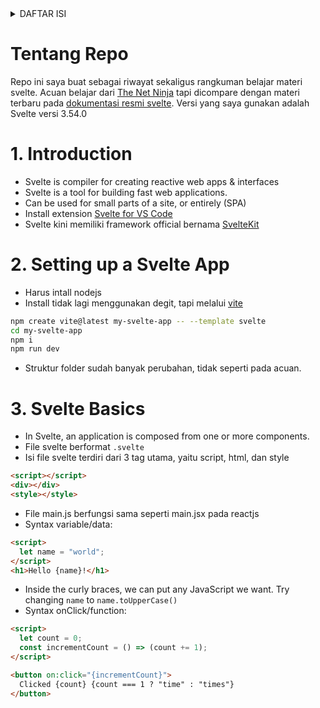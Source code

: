 <details id="top">
  <summary>DAFTAR ISI</summary>
  <ol>
    <li>
        <a href="#1-introduction">Introduction</a>
    </li>
    <li>
        <a href="#2-setting-up-a-svelte-app">Setting up a Svelte App</a>
    </li>
    <li>
        <a href="#3-svelte-basics">Svelte Basics</a>
    </li>
  </ol>
</details>

# Tentang Repo

Repo ini saya buat sebagai riwayat sekaligus rangkuman belajar materi svelte. Acuan belajar dari [The Net Ninja](https://youtube.com/playlist?list=PL4cUxeGkcC9hlbrVO_2QFVqVPhlZmz7tO) tapi dicompare dengan materi terbaru pada [dokumentasi resmi svelte](https://svelte.dev/docs). Versi yang saya gunakan adalah Svelte versi 3.54.0

# 1. Introduction

- Svelte is compiler for creating reactive web apps & interfaces
- Svelte is a tool for building fast web applications.
- Can be used for small parts of a site, or entirely (SPA)
- Install extension [Svelte for VS Code](https://marketplace.visualstudio.com/items?itemName=svelte.svelte-vscode)
- Svelte kini memiliki framework official bernama [SvelteKit](https://kit.svelte.dev/)

# 2. Setting up a Svelte App

- Harus intall nodejs
- Install tidak lagi menggunakan degit, tapi melalui [vite](https://vitejs.dev/guide/#scaffolding-your-first-vite-project)

```sh
npm create vite@latest my-svelte-app -- --template svelte
cd my-svelte-app
npm i
npm run dev
```

- Struktur folder sudah banyak perubahan, tidak seperti pada acuan.

# 3. Svelte Basics

- In Svelte, an application is composed from one or more components.
- File svelte berformat `.svelte`
- Isi file svelte terdiri dari 3 tag utama, yaitu script, html, dan style

```html
<script></script>
<div></div>
<style></style>
```

- File main.js berfungsi sama seperti main.jsx pada reactjs
- Syntax variable/data:

```html
<script>
  let name = "world";
</script>
<h1>Hello {name}!</h1>
```

- Inside the curly braces, we can put any JavaScript we want. Try changing `name` to `name.toUpperCase()`
- Syntax onClick/function:

```html
<script>
  let count = 0;
  const incrementCount = () => (count += 1);
</script>

<button on:click="{incrementCount}">
  Clicked {count} {count === 1 ? "time" : "times"}
</button>
```
